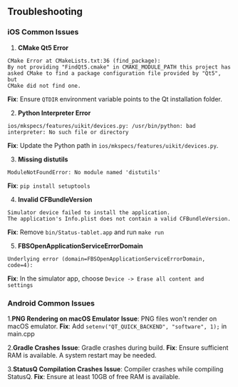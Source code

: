 ## Troubleshooting

### iOS Common Issues

1. **CMake Qt5 Error**
```
CMake Error at CMakeLists.txt:36 (find_package):
By not providing "FindQt5.cmake" in CMAKE_MODULE_PATH this project has
asked CMake to find a package configuration file provided by "Qt5", but
CMake did not find one.
```
**Fix**: Ensure `QTDIR` environment variable points to the Qt installation folder.

2. **Python Interpreter Error**
```
ios/mkspecs/features/uikit/devices.py: /usr/bin/python: bad interpreter: No such file or directory
```
**Fix**: Update the Python path in `ios/mkspecs/features/uikit/devices.py`.

3. **Missing distutils**
```
ModuleNotFoundError: No module named 'distutils'
```
**Fix**: `pip install setuptools`

4. **Invalid CFBundleVersion**
```
Simulator device failed to install the application.
The application's Info.plist does not contain a valid CFBundleVersion.
```
**Fix**: Remove `bin/Status-tablet.app` and run `make run`

5. **FBSOpenApplicationServiceErrorDomain**
```
Underlying error (domain=FBSOpenApplicationServiceErrorDomain, code=4):
```
**Fix**: In the simulator app, choose `Device -> Erase all content and settings`

### Android Common Issues

1.**PNG Rendering on macOS Emulator**
**Issue**: PNG files won't render on macOS emulator.
**Fix**: Add `setenv("QT_QUICK_BACKEND", "software", 1);` in main.cpp

2.**Gradle Crashes**
**Issue**: Gradle crashes during build.
**Fix**: Ensure sufficient RAM is available. A system restart may be needed.

3.**StatusQ Compilation Crashes**
**Issue**: Compiler crashes while compiling StatusQ.
**Fix**: Ensure at least 10GB of free RAM is available.

